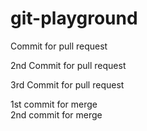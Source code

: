 # git-playground

Commit for pull request  
  
2nd Commit for pull request  
  
3rd Commit for pull request  


1st commit for merge  
2nd commit for merge